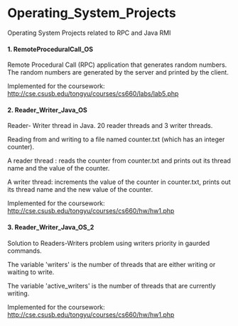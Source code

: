 # Operating_System_Projects
Operating System Projects related to RPC and Java RMI

#### 1. RemoteProceduralCall_OS

Remote Procedural Call (RPC) application that generates random numbers.
The random numbers are generated by the server and printed by the client.

Implemented for the coursework: http://cse.csusb.edu/tongyu/courses/cs660/labs/lab5.php

#### 2. Reader_Writer_Java_OS

Reader- Writer thread in Java. 20 reader threads and 3 writer threads.

Reading from and writing to a file named counter.txt (which has an integer counter).
 
A reader thread : reads the counter from counter.txt and prints out its thread name and the value of the counter.

A writer thread: increments the value of the counter in counter.txt, prints out its thread name and the new value of the counter.

Implemented for the coursework: http://cse.csusb.edu/tongyu/courses/cs660/hw/hw1.php

#### 3. Reader_Writer_Java_OS_2

Solution to Readers-Writers problem using writers priority in gaurded commands.

The variable 'writers' is the number of threads that are either writing or waiting to write. 

The variable 'active_writers' is the number of threads that are currently writing.

Implemented for the coursework: http://cse.csusb.edu/tongyu/courses/cs660/hw/hw1.php
